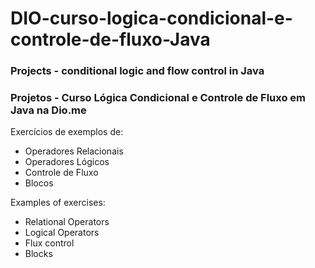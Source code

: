 # DIO-curso-logica-condicional-e-controle-de-fluxo-Java
### Projects - conditional logic and flow control in Java
### Projetos - Curso Lógica Condicional e Controle de Fluxo em Java na Dio.me

Exercícios de exemplos de:

- Operadores Relacionais
- Operadores Lógicos
- Controle de Fluxo
- Blocos

Examples of exercises:

- Relational Operators
- Logical Operators
- Flux control
- Blocks
